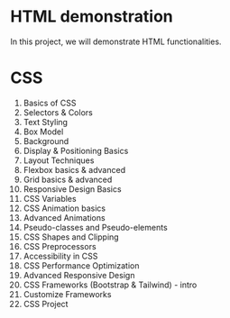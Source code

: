 # HTML demonstration
In this project, we will demonstrate HTML functionalities.


# CSS
1. Basics of CSS
2. Selectors & Colors
3. Text Styling
4. Box Model
5. Background
6. Display & Positioning Basics
7. Layout Techniques
8. Flexbox basics & advanced
9. Grid basics & advanced
10. Responsive Design Basics 
11. CSS Variables
12. CSS Animation basics
13. Advanced Animations
14. Pseudo-classes and Pseudo-elements
15. CSS Shapes and Clipping
16. CSS Preprocessors
17. Accessibility in CSS
18. CSS Performance Optimization
19. Advanced Responsive Design
20. CSS Frameworks (Bootstrap & Tailwind) - intro
21. Customize Frameworks
22. CSS Project

